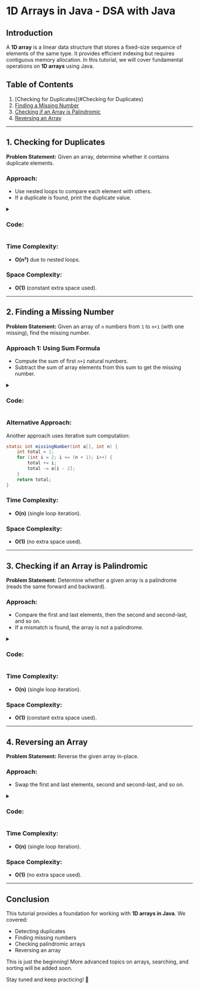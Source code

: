 # 1D Arrays in Java - DSA with Java

## Introduction
A **1D array** is a linear data structure that stores a fixed-size sequence of elements of the same type. It provides efficient indexing but requires contiguous memory allocation. In this tutorial, we will cover fundamental operations on **1D arrays** using Java.

## Table of Contents
1. [Checking for Duplicates](#Checking for Duplicates)
2. [Finding a Missing Number](#finding-a-missing-number)
3. [Checking if an Array is Palindromic](#checking-if-an-array-is-palindromic)
4. [Reversing an Array](#reversing-an-array)

---

## 1. Checking for Duplicates
**Problem Statement:** Given an array, determine whether it contains duplicate elements.

### **Approach:**
- Use nested loops to compare each element with others.
- If a duplicate is found, print the duplicate value.

<details>

<summary><h3> Code: </h3></summary>

```java
public class Duplicate {
    public static void main(String[] args) {
        int [] arr = {1,2,2,3,3};
        int n = arr.length;
        for(int i = 0; i<n; i++){
            for(int j = i+1; j<n; j++){
                if(arr[i] == arr[j]) {
                    System.out.println("Duplicate: " + arr[i]);
                    break;
                }
            }
        }
    }
}

```
</details>

### **Time Complexity:**
- **O(n²)** due to nested loops.
### **Space Complexity:**
- **O(1)** (constant extra space used).

---

## 2. Finding a Missing Number
**Problem Statement:** Given an array of `n` numbers from `1` to `n+1` (with one missing), find the missing number.

### **Approach 1:** Using Sum Formula
- Compute the sum of first `n+1` natural numbers.
- Subtract the sum of array elements from this sum to get the missing number.


<details>
<summary> <h3> Code: </h3> </summary>

```java
public class Missing {
    public static void main(String[] args) {
        int [] arr = {1,2,3,4,5,6};
        int size = arr.length;

        int sumNatural = (size + 1) * (size + 2) / 2;
        int sum = 0;
        for(int i = 0; i < size; i++){
            sum += arr[i];
        }
        System.out.println("The missing number is: " + (sumNatural - sum));
    }
}
```

</details>

### **Alternative Approach:**
Another approach uses iterative sum computation:
```java
static int missingNumber(int a[], int n) {
    int total = 1;
    for (int i = 2; i <= (n + 1); i++) {
        total += i;
        total -= a[i - 2];
    }
    return total;
}
```
### **Time Complexity:**
- **O(n)** (single loop iteration).
### **Space Complexity:**
- **O(1)** (no extra space used).

---

## 3. Checking if an Array is Palindromic
**Problem Statement:** Determine whether a given array is a palindrome (reads the same forward and backward).

### **Approach:**
- Compare the first and last elements, then the second and second-last, and so on.
- If a mismatch is found, the array is not a palindrome.

<details>
<summary> <h3> Code: </h3> </summary>

```java
public class Palindrome {
    public static void main(String[] args) {
        int [] arr = {1,2,3,2,1};
        int size = arr.length;
        int flag = 0;
        for(int i = 0; i < size / 2; i++){
            if(arr[i] != arr[size - 1 - i]){
                flag = 1;
                System.out.println("Not Palindromic array");
                break;
            }
        }
        if(flag == 0){
            System.out.println("Palindromic Array");
        }
    }
}
```

</details>

### **Time Complexity:**
- **O(n)** (single loop iteration).
### **Space Complexity:**
- **O(1)** (constant extra space used).

---

## 4. Reversing an Array
**Problem Statement:** Reverse the given array in-place.

### **Approach:**
- Swap the first and last elements, second and second-last, and so on.

<details>
<summary> <h3> Code: </h3> </summary>

```java
public class Reversal {
    public static void main(String[] args) {
        int [] arr = {1,2,3,4,5};
        int size = arr.length;
        for(int i = 0; i < size / 2; i++){
            int temp = arr[i];
            arr[i] = arr[size - i - 1];
            arr[size - i - 1] = temp;
        }
        for(int i : arr) {
            System.out.print(i + " ");
        }
    }
}
```

</details>

### **Time Complexity:**
- **O(n)** (single loop iteration).
### **Space Complexity:**
- **O(1)** (no extra space used).

---

## Conclusion
This tutorial provides a foundation for working with **1D arrays in Java**. We covered:
- Detecting duplicates
- Finding missing numbers
- Checking palindromic arrays
- Reversing an array

This is just the beginning! More advanced topics on arrays, searching, and sorting will be added soon.

Stay tuned and keep practicing! 🚀


